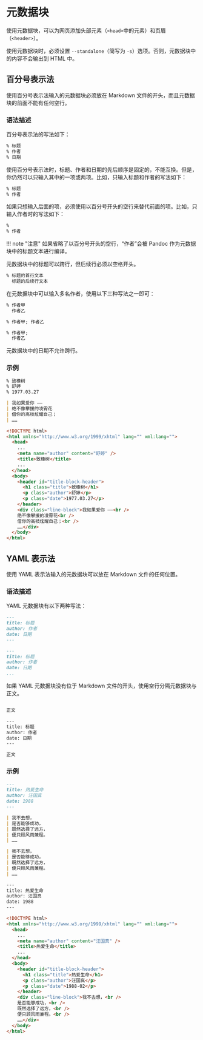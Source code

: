 # 元数据块

使用元数据块，可以为网页添加头部元素（`<head>`中的元素）和页眉 （`<header>`）。

使用元数据块时，必须设置 `--standalone`（简写为 `-s`）选项。否则，元数据块中的内容不会输出到 HTML 中。

## 百分号表示法

使用百分号表示法输入的元数据块必须放在 Markdown 文件的开头，而且元数据块的前面不能有任何空行。

### 语法描述

百分号表示法的写法如下：

```Markdown
% 标题
% 作者
% 日期
```

使用百分号表示法时，标题、作者和日期的先后顺序是固定的，不能互换。但是，你仍然可以只输入其中的一项或两项。比如，只输入标题和作者的写法如下：

```markdown
% 标题
% 作者
```

如果只想输入后面的项，必须使用以百分号开头的空行来替代前面的项。比如，只输入作者时的写法如下：

```markdown
%
% 作者
```

!!! note "注意"
    如果省略了以百分号开头的空行，“作者”会被 Pandoc 作为元数据块中的标题文本进行编译。

元数据块中的标题可以跨行，但后续行必须以空格开头。

```markdown
% 标题的首行文本
  标题的后续行文本
```

在元数据块中可以输入多名作者，使用以下三种写法之一即可：

```markdown
% 作者甲
  作者乙
```

```markdown
% 作者甲; 作者乙
```

```markdown
% 作者甲;
  作者乙
```

元数据块中的日期不允许跨行。

### 示例

```markdown
% 致橡树
% 舒婷
% 1977.03.27

| 我如果爱你 ——
| 绝不像攀援的凌霄花
| 借你的高枝炫耀自己；
| ……
```

```html
<!DOCTYPE html>
<html xmlns="http://www.w3.org/1999/xhtml" lang="" xml:lang="">
  <head>
    ...
    <meta name="author" content="舒婷" />
    <title>致橡树</title>
    ...
  </head>
  <body>
    <header id="title-block-header">
      <h1 class="title">致橡树</h1>
      <p class="author">舒婷</p>
      <p class="date">1977.03.27</p>
    </header>
    <div class="line-block">我如果爱你 ——<br />
    绝不像攀援的凌霄花<br />
    借你的高枝炫耀自己；<br />
    ……</div>
  </body>
</html>
```

## YAML 表示法

使用 YAML 表示法输入的元数据块可以放在 Markdown 文件的任何位置。

### 语法描述

YAML 元数据块有以下两种写法：

```markdown
---
title: 标题
author: 作者
date: 日期
---
```

```markdown
---
title: 标题
author: 作者
date: 日期
...
```

如果 YAML 元数据块没有位于 Markdown 文件的开头，使用空行分隔元数据块与正文。

```markdown

正文

---
title: 标题
author: 作者
date: 日期
---

正文
```

### 示例

```markdown
---
title: 热爱生命
author: 汪国真
date: 1988
---

| 我不去想，
| 是否能够成功，
| 既然选择了远方，
| 便只顾风雨兼程。
| ……
```

```markdown
| 我不去想，
| 是否能够成功，
| 既然选择了远方，
| 便只顾风雨兼程。
| ……

---
title: 热爱生命
author: 汪国真
date: 1988
---
```

```html
<!DOCTYPE html>
<html xmlns="http://www.w3.org/1999/xhtml" lang="" xml:lang="">
  <head>
    ...
    <meta name="author" content="汪国真" />
    <title>热爱生命</title>
    ...
  </head>
  <body>
    <header id="title-block-header">
      <h1 class="title">热爱生命</h1>
      <p class="author">汪国真</p>
      <p class="date">1988-02</p>
    </header>
    <div class="line-block">我不去想，<br />
    是否能够成功，<br />
    既然选择了远方，<br />
    便只顾风雨兼程。<br />
    ……</div>
  </body>
</html>
```



